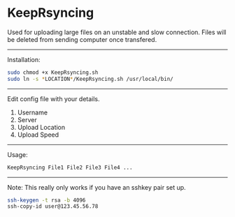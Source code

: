 # KeepRsyncing

Used for uploading large files on an unstable  and slow connection. Files will be deleted from sending computer once transfered.

----

Installation:
```bash
sudo chmod +x KeepRsyncing.sh
sudo ln -s *LOCATION*/KeepRsyncing.sh /usr/local/bin/
```
----

Edit config file with your details.

1. Username
2. Server
3. Upload Location
4. Upload Speed

----

Usage:
```bash
KeepRsyncing File1 File2 File3 File4 ...
```
----

Note: This really only works if you have an sshkey pair set up.
```bash
ssh-keygen -t rsa -b 4096
ssh-copy-id user@123.45.56.78
```


